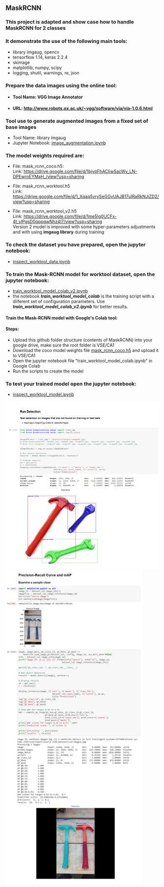 ## MaskRCNN

### This project is adapted and show case how to handle MaskRCNN for 2 classes
### It demonstrate the use of the following main tools:
- library imgaug, opencv
- tensorflow 1.14, keras 2.2.4
- skimage
- matplotlib, numpy, scipy
- logging, shutil, warnings, re, json

### Prepare the data images using the online tool: 
- #### Tool Name:  VGG Image Annotator 
- #### URL:        http://www.robots.ox.ac.uk/~vgg/software/via/via-1.0.6.html

### Tool use to generate augmented images from a fixed set of base images
- Tool Name:        library imgaug
- Jupyter Notebook: [image_augmentation.ipynb](https://github.com/nusisschad/MaskRCNN/blob/master/augmentation/image_augmentation.ipynb)

### The model weights required are:
- File:  	mask_rcnn_coco.h5:   
Link:	https://drive.google.com/file/d/1bjypFhACIiwSacWv_LN-DPEwrnEYMaH_/view?usp=sharing

- File: 	mask_rcnn_worktool.h5   
Link:	https://drive.google.com/file/d/1_Xqaq5vrySeGGvUAJB17ulRaRkNJiZD2/view?usp=sharing

- File: 	mask_rcnn_worktool_v2.h5   
Link:	https://drive.google.com/file/d/1me5Ig0UCFx-4t_ylPgsD0qppqwNhz4l7/view?usp=sharing   
Version 2 model is improved with some hyper-parameters adjustments and with using **imgaug library** during training 


### To check the dataset you have prepared, open the jupyter notebook:
- [inspect_worktool_data.ipynb](https://github.com/nusisschad/MaskRCNN/blob/master/inspect_worktool_data.ipynb)


### To train the Mask-RCNN model for worktool dataset, open the jupyter notebook:
- [train_worktool_model_colab_v2.ipynb](https://github.com/nusisschad/MaskRCNN/blob/master/train_worktool_model_colab_v2.ipynb)
- the notebook ***train_worktool_model_colab*** is the training script with a diiferent set of configuration parameters. Use ***train_worktool_model_colab_v2.ipynb*** for better results.

#### Train the Mask-RCNN model with Google's Colab tool:
#### Steps:
- Upload this github folder structure (contents of MaskRCNN) into your google drive, make sure the root folder is VSE/CA1
- Download the coco model weights file [mask_rcnn_coco.h5](https://drive.google.com/file/d/1bjypFhACIiwSacWv_LN-DPEwrnEYMaH_/view?usp=sharing) and upload it to VSE/CA1
- Open the jupyter notebook file "train_worktool_model_colab.ipynb" in Google Colab
- Run the scripts to create the model

### To test your trained model open the jupyter notebook:
- [inspect_worktool_model.ipynb](https://github.com/nusisschad/MaskRCNN/blob/master/inspect_worktool_model.ipynb)

![](image/result.jpg)
![](image/mAP.jpg)

